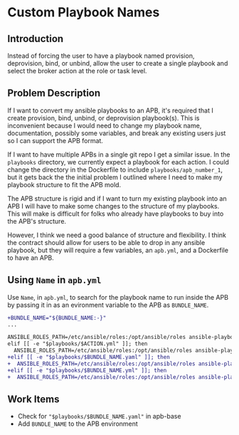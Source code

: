 # Custom Playbook Names

## Introduction
Instead of forcing the user to have a playbook named provision, deprovision,
bind, or unbind, allow the user to create a single playbook and select the
broker action at the role or task level.


## Problem Description
If I want to convert my ansible playbooks to an APB, it's required that I create
provision, bind, unbind, or deprovision playbook(s). This is inconvenient
because I would need to change my playbook name, documentation, possibly some
variables, and break any existing users just so I can support the APB format.

If I want to have multiple APBs in a single git repo I get a similar issue.
In the ```playbooks``` directory, we currently expect a playbook for each
action.  I could change the directory in the Dockerfile to include
```playbooks/apb_number_1```, but it gets back the the initial problem I
outlined where I need to make my playbook structure to fit the APB mold.

The APB structure is rigid and if I want to turn my existing playbook into
an APB I will have to make some changes to the structure of my playbooks.
This will make is difficult for folks who already have playbooks to buy into
the APB's structure.

However, I think we need a good balance of structure and flexibility.  I think
the contract should allow for users to be able to drop in any ansible playbook,
but they will require a few variables, an ```apb.yml```, and a Dockerfile
to have an APB.

## Using ```Name``` in ```apb.yml```
Use ```Name```, in ```apb.yml```, to search for the playbook name to run inside
the APB by passing it in as an evironment variable to the APB as
```BUNDLE_NAME```.

```diff
+BUNDLE_NAME="${BUNDLE_NAME:-}"
...

ANSIBLE_ROLES_PATH=/etc/ansible/roles:/opt/ansible/roles ansible-playbook $playbooks/$ACTION.yaml "${@}" ${extra_args}
elif [[ -e "$playbooks/$ACTION.yml" ]]; then
  ANSIBLE_ROLES_PATH=/etc/ansible/roles:/opt/ansible/roles ansible-playbook $playbooks/$ACTION.yml  "${@}" ${extra_args}
+elif [[ -e "$playbooks/$BUNDLE_NAME.yaml" ]]; then
+  ANSIBLE_ROLES_PATH=/etc/ansible/roles:/opt/ansible/roles ansible-playbook $playbooks/$BUNDLE_NAME.yaml "${@}" ${extra_args} -e action=$ACTION
+elif [[ -e "$playbooks/$BUNDLE_NAME.yml" ]]; then
+  ANSIBLE_ROLES_PATH=/etc/ansible/roles:/opt/ansible/roles ansible-playbook $playbooks/$BUNDLE_NAME.yml "${@}" ${extra_args} -e action=$ACTION
```

## Work Items
 - Check for ```"$playbooks/$BUNDLE_NAME.yaml"``` in apb-base
 - Add ```BUNDLE_NAME``` to the APB environment
